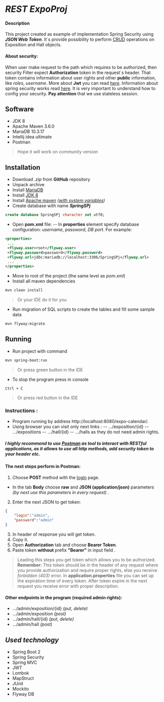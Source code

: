 # ***REST ExpoProj***
####  **Description** 
This project created as example of implementation Spring Security using ***JSON Web Token***. It`s provide possibility to perform [CRUD](https://en.wikipedia.org/wiki/Create,_read,_update_and_delete) 
operations on Exposition and Hall objects. 
#### **About security:**
When user make request to the path which requires to be authorized, then security Filter expect **Authorization** token in the request`s header. That token contains information about user rights and other **public** information, like _roles_, _username_.
More about **Jwt** you can read [here](https://jwt.io/introduction/).
Information about spring security works read [here](https://spring.io/guides/topicals/spring-security-architecture#_web_security).  It is very important to understand how to config your security. 
**Pay attention** that we use stateless session. 

## Software

 - JDK 8
 - Apache Maven 3.6.0 
 - MariaDB 10.3.17
 - Intellij idea ultimate 
 - Postman
 >Hope it will work on community version

## Installation
- Download _.zip_ from **GitHub** repository
- Unpack archive
-  Install  [MariaDB](https://mariadb.org)
- Install [JDK 8](https://www.oracle.com/technetwork/java/javase/downloads/jdk8-downloads-2133151.html)
- Install [Apache maven](https://maven.apache.org/download.cgi) _([with system variables](https://maven.apache.org/install.html))_ 
- Create database with name ***SpringSPj*** 
```sql
create database SpringSPj character set utf8;
```  
- Open **pom.xml** file: 
-- In **properties** element specify database configuration: *username*, *password*, *DB port*. For example:
```xml
<properties>  
 ...
 <flyway.user>root</flyway.user>  
 <flyway.password>password</flyway.password> 
 <flyway.url>jdbc:mariadb://localhost:3306/SpringSPj</flyway.url>   
 ...
</properties>
```
- Move to root of the project (the same level as _pom.xml_)
- Install all maven dependencies 
```bash script
mvn clean install
```
> Or your IDE do it for you 
- Run migration of SQL scripts to create the tables and fill some sample data
```bash script
mvn flyway:migrate
```

## Running
- Run project with command
```bash script
mvn spring-boot:run
```
> Or press green button in the IDE
- To stop the program press in console
``` 
Ctrl + C
``` 
> Or press red button in the IDE

### Instructions :
- Program running by address http://localhost:8080/expo-calendar/.
- Using browser you can visit only next links :
--  .../exposition/{id}
-- .../expositions
-- .../hall/{id}
-- .../halls
as they do not need admin rights.
##### I highly recommend  to use [Postman](https://www.getpostman.com)    as tool to interact with RESTful applications, as it allows to use all http methods, add security token to your header etc.
#### **The next steps perform in Postman:**
1. Choose **POST** method with the [login](http://localhost:8080/expo-calendar/login) page.
- In the tab **Body** choose **raw** and **JSON (application/json)** parameters  _(by next use this parameters in every request)_ .
2. Enter the next JSON to get token:
```json
{
	"login":"admin",
	"password":"admin"
}
```
3. In header of response you will get token.
4. Copy it.
5. Open **Authorization** tab and choose **Bearer Token**.
6. Paste token **without** prefix **"Bearer"** in input field .

> Leading this steps you get token which allows you to be authorized.
> **Remember:** This token should be in the header of any request where you provide authorization and require proper rights, else you receive _forbidden (403)_ error.
> In **application.properties** file you can set up the expiration time of every token. After token expire in the next request you receive error with proper description. 

#### Other endpoints in the program (required admin rights):
- .../admin/exposition/{id} _(put, delete)_ 
- .../admin/exposition _(post)_
- .../admin/hall/{id} _(put, delete)_
- .../admin/hall _(post)_

## ***Used technology***
 - Spring Boot 2
 - Spring Security
 - Spring MVC
 - JWT 
 - Lombok
 - MapStruct
 -  JUnit
 - Mockito
 - Flyway DB